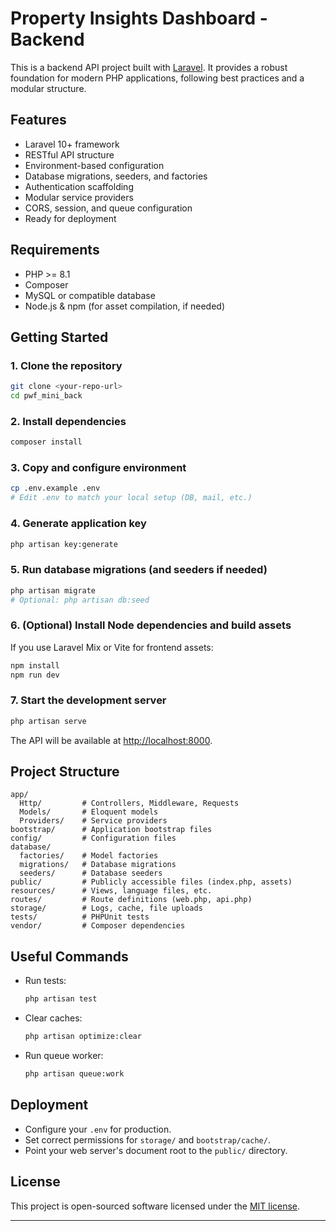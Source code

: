 # Property Insights Dashboard - Backend

This is a backend API project built with [Laravel](https://laravel.com/). It provides a robust foundation for modern PHP applications, following best practices and a modular structure.

## Features

- Laravel 10+ framework
- RESTful API structure
- Environment-based configuration
- Database migrations, seeders, and factories
- Authentication scaffolding
- Modular service providers
- CORS, session, and queue configuration
- Ready for deployment

## Requirements

- PHP >= 8.1
- Composer
- MySQL or compatible database
- Node.js & npm (for asset compilation, if needed)

## Getting Started

### 1. Clone the repository

```bash
git clone <your-repo-url>
cd pwf_mini_back
```

### 2. Install dependencies

```bash
composer install
```

### 3. Copy and configure environment

```bash
cp .env.example .env
# Edit .env to match your local setup (DB, mail, etc.)
```

### 4. Generate application key

```bash
php artisan key:generate
```

### 5. Run database migrations (and seeders if needed)

```bash
php artisan migrate
# Optional: php artisan db:seed
```

### 6. (Optional) Install Node dependencies and build assets

If you use Laravel Mix or Vite for frontend assets:

```bash
npm install
npm run dev
```

### 7. Start the development server

```bash
php artisan serve
```

The API will be available at [http://localhost:8000](http://localhost:8000).

## Project Structure

```
app/
  Http/         # Controllers, Middleware, Requests
  Models/       # Eloquent models
  Providers/    # Service providers
bootstrap/      # Application bootstrap files
config/         # Configuration files
database/
  factories/    # Model factories
  migrations/   # Database migrations
  seeders/      # Database seeders
public/         # Publicly accessible files (index.php, assets)
resources/      # Views, language files, etc.
routes/         # Route definitions (web.php, api.php)
storage/        # Logs, cache, file uploads
tests/          # PHPUnit tests
vendor/         # Composer dependencies
```

## Useful Commands

- Run tests:  
  ```bash
  php artisan test
  ```
- Clear caches:  
  ```bash
  php artisan optimize:clear
  ```
- Run queue worker:  
  ```bash
  php artisan queue:work
  ```

## Deployment

- Configure your `.env` for production.
- Set correct permissions for `storage/` and `bootstrap/cache/`.
- Point your web server's document root to the `public/` directory.

## License

This project is open-sourced software licensed under the [MIT license](LICENSE).

---